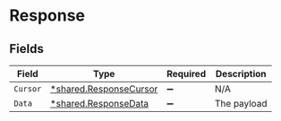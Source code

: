# Response


## Fields

| Field                                                                  | Type                                                                   | Required                                                               | Description                                                            |
| ---------------------------------------------------------------------- | ---------------------------------------------------------------------- | ---------------------------------------------------------------------- | ---------------------------------------------------------------------- |
| `Cursor`                                                               | [*shared.ResponseCursor](../../../pkg/models/shared/responsecursor.md) | :heavy_minus_sign:                                                     | N/A                                                                    |
| `Data`                                                                 | [*shared.ResponseData](../../../pkg/models/shared/responsedata.md)     | :heavy_minus_sign:                                                     | The payload                                                            |